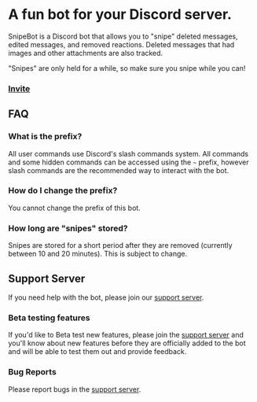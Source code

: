 

# A fun bot for your Discord server.

SnipeBot is a Discord bot that allows you to "snipe" deleted messages, edited messages, and removed reactions. Deleted messages that had images and other attachments are also tracked.

"Snipes" are only held for a while, so make sure you snipe while you can!

### [Invite](https://discord.com/api/oauth2/authorize?client_id=755582602366287882&permissions=274945403968&scope=bot%20applications.commands)


## FAQ

### What is the prefix?

All user commands use Discord's slash commands system. All commands and some hidden commands can be accessed using the `~` prefix, however slash commands are the recommended way to interact with the bot.

### How do I change the prefix?

You cannot change the prefix of this bot.

### How long are "snipes" stored?

Snipes are stored for a short period after they are removed (currently between 10 and 20 minutes). This is subject to change.


## Support Server

If you need help with the bot, please join our [support server][support server].

### Beta testing features

If you'd like to Beta test new features, please join the [support server][support server] and you'll know about new features before they are officially added to the bot and will be able to test them out and provide feedback.

### Bug Reports

Please report bugs in the [support server][support server].

[support server]: https://discord.gg/f64pfnqbJJ

